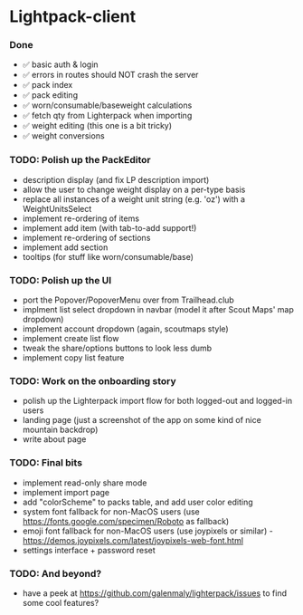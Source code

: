 # Lightpack-client

### Done

- ✅ basic auth & login
- ✅ errors in routes should NOT crash the server
- ✅ pack index
- ✅ pack editing
- ✅ worn/consumable/baseweight calculations
- ✅ fetch qty from Lighterpack when importing
- ✅ weight editing (this one is a bit tricky)
- ✅ weight conversions

### TODO: Polish up the PackEditor

- description display (and fix LP description import)
- allow the user to change weight display on a per-type basis
- replace all instances of a weight unit string (e.g. 'oz') with a WeightUnitsSelect
- implement re-ordering of items
- implement add item (with tab-to-add support!)
- implement re-ordering of sections
- implement add section
- tooltips (for stuff like worn/consumable/base)

### TODO: Polish up the UI

- port the Popover/PopoverMenu over from Trailhead.club
- implment list select dropdown in navbar (model it after Scout Maps' map dropdown)
- implement account dropdown (again, scoutmaps style)
- implement create list flow
- tweak the share/options buttons to look less dumb
- implement copy list feature

### TODO: Work on the onboarding story

- polish up the Lighterpack import flow for both logged-out and logged-in users
- landing page (just a screenshot of the app on some kind of nice mountain backdrop)
- write about page

### TODO: Final bits

- implement read-only share mode
- implement import page
- add "colorScheme" to packs table, and add user color editing
- system font fallback for non-MacOS users (use https://fonts.google.com/specimen/Roboto as fallback)
- emoji font fallback for non-MacOS users (use joypixels or similar) - https://demos.joypixels.com/latest/joypixels-web-font.html
- settings interface + password reset

### TODO: And beyond?

- have a peek at https://github.com/galenmaly/lighterpack/issues to find some cool features?
